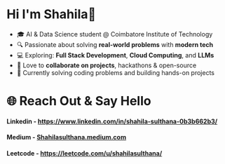 # Hi I'm Shahila👋

- 🎓 AI & Data Science student @ Coimbatore Institute of Technology  
- 🔍 Passionate about solving **real-world problems** with **modern tech**  
- 💻 Exploring: **Full Stack Development**, **Cloud Computing**, and **LLMs**  
- 👯 Love to **collaborate on projects**, hackathons & open-source  
- 💬 Currently solving coding problems and building hands-on projects

# 🌐 Reach Out & Say Hello

#### Linkedin - https://www.linkedin.com/in/shahila-sulthana-0b3b662b3/
#### Medium - [Shahilasulthana.medium.com](https://medium.com/@shahilasulthana)
#### Leetcode - https://leetcode.com/u/shahilasulthana/



